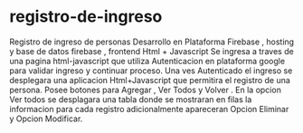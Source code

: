 # registro-de-ingreso
Registro de ingreso de personas
Desarrollo en Plataforma Firebase , hosting y base de datos firebase , frontend Html + Javascript
Se ingresa a traves de una pagina html-javascript que utiliza Autenticacion en plataforma google para
validar ingreso y continuar proceso.
Una ves Autenticado el ingreso se desplegara una aplicacion Html+Javascript que permitira el registro
de una persona. Posee botones para Agregar , Ver Todos y Volver .
En la opcion Ver todos se desplagara una tabla donde se mostraran en filas la informacion para cada registro
adicionalmente apareceran Opcion Eliminar y Opcion Modificar.
